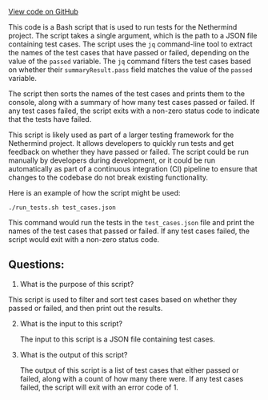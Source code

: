 [View code on GitHub](https://github.com/NethermindEth/nethermind/scripts/hive-results.sh)

This code is a Bash script that is used to run tests for the Nethermind project. The script takes a single argument, which is the path to a JSON file containing test cases. The script uses the `jq` command-line tool to extract the names of the test cases that have passed or failed, depending on the value of the `passed` variable. The `jq` command filters the test cases based on whether their `summaryResult.pass` field matches the value of the `passed` variable.

The script then sorts the names of the test cases and prints them to the console, along with a summary of how many test cases passed or failed. If any test cases failed, the script exits with a non-zero status code to indicate that the tests have failed.

This script is likely used as part of a larger testing framework for the Nethermind project. It allows developers to quickly run tests and get feedback on whether they have passed or failed. The script could be run manually by developers during development, or it could be run automatically as part of a continuous integration (CI) pipeline to ensure that changes to the codebase do not break existing functionality.

Here is an example of how the script might be used:

```
./run_tests.sh test_cases.json
```

This command would run the tests in the `test_cases.json` file and print the names of the test cases that passed or failed. If any test cases failed, the script would exit with a non-zero status code.
## Questions: 
 1. What is the purpose of this script?
   
   This script is used to filter and sort test cases based on whether they passed or failed, and then print out the results.

2. What is the input to this script?
   
   The input to this script is a JSON file containing test cases.

3. What is the output of this script?
   
   The output of this script is a list of test cases that either passed or failed, along with a count of how many there were. If any test cases failed, the script will exit with an error code of 1.
